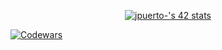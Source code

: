 <p align="center">
  <a href="https://github.com/oakoudad/badge42">
    <img src="https://badge.mediaplus.ma/darkblue/jpuerto-?1337Badge=off&UM6P=off" alt="jpuerto-'s 42 stats" />
  </a>
</p>

[![Codewars](https://github.r2v.ch/codewars?user=Nachopuerto95&top_languages=true_theme=dark)](https://www.codewars.com/users/Nachopuerto95)
